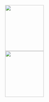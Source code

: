 <div>
  <a href="https://github.com/alan-marcel">
  <img loading="lazy" width="50%" height="150em" src="https://github-readme-stats.vercel.app/api?username=alan-marcel&show_icons=true&theme=dracula&include_all_commits=true&count_private=true"/>
  <img loading="lazy" width="50%" height="150em" src="https://github-readme-stats.vercel.app/api/top-langs/?username=alan-marcel&layout=compact&langs_count=7&theme=dracula"/>
</div>
